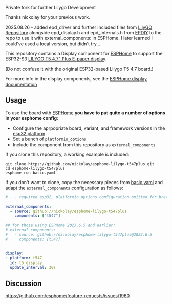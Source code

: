 Private fork for further Lilygo Development

Thanks nickolay for your previous work.


2025.08.26 - added epd_driver and further included files from [LilyGO Repository](https://github.com/Xinyuan-LilyGO/LilyGo-EPD47/tree/esp32s3/src) alongside epd_display.h and epd_internals.h from [EPDIY](https://github.com/vroland/epdiy) to the repo to use it with external_components: in ESPHome. I later learned I could've used a local version, but didn't try...

This repository contains a Display component for [ESPHome](https://esphome.io/)
to support the ESP32-S3 [LILYGO T5 4.7" Plus E-paper display](https://www.lilygo.cc/products/t5-4-7-inch-e-paper-v2-3).

(Do not confuse it with the original ESP32-based Lilygo T5 4.7 board.)

For more info in the display components, see the [ESPHome display documentation](https://esphome.io/#display-components)

## Usage

To use the board with [ESPHome](https://esphome.io/) **you have to put quite a
number of options in your esphome config**:
* Configure the aprpopriate board, variant, and framework versions in the
[esp32 platform](https://esphome.io/components/esp32.html)
* Set a bunch of `platformio_options`
* Include the component from this repository as `external_components` 

If you clone this repository, a working example is included:

    git clone https://github.com/nickolay/esphome-lilygo-t547plus.git
    cd esphome-lilygo-t547plus
    esphome run basic.yaml

If you don't want to clone, copy the necessary pieces from [basic.yaml](./basic.yaml)
and adapt the `external_components` configuration as follows:

```yaml
# ... required esp32, platformio_options configuration omitted for brevity ...

external_components:
  - source: github://nickolay/esphome-lilygo-t547plus
    components: ["t547"]

## for those using ESPHome 2023.6.5 and earlier:
# external_components:
#   - source: github://nickolay/esphome-lilygo-t547plus@2023.6.5
#     components: [t547]


display:
- platform: t547
  id: t5_display
  update_interval: 30s
```

## Discussion

https://github.com/esphome/feature-requests/issues/1960
